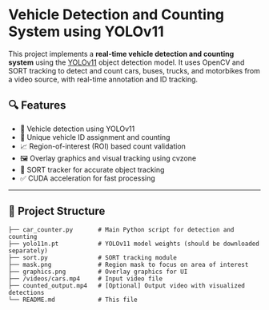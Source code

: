 # Vehicle Detection and Counting System using YOLOv11

This project implements a **real-time vehicle detection and counting system** using the [YOLOv11](https://github.com/ultralytics/ultralytics) object detection model. It uses OpenCV and SORT tracking to detect and count cars, buses, trucks, and motorbikes from a video source, with real-time annotation and ID tracking.

## 🔍 Features

- 🚗 Vehicle detection using YOLOv11
- 🔢 Unique vehicle ID assignment and counting
- 📈 Region-of-interest (ROI) based count validation
- 🖼 Overlay graphics and visual tracking using cvzone
- 🧠 SORT tracker for accurate object tracking
- ✅ CUDA acceleration for fast processing

---

## 📂 Project Structure

```
├── car_counter.py       # Main Python script for detection and counting
├── yolo11n.pt           # YOLOv11 model weights (should be downloaded separately)
├── sort.py              # SORT tracking module
├── mask.png             # Region mask to focus on area of interest
├── graphics.png         # Overlay graphics for UI
├── /videos/cars.mp4     # Input video file
├── counted_output.mp4   # [Optional] Output video with visualized detections
└── README.md            # This file
```
